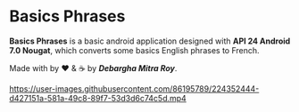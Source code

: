 # Basics Phrases

**Basics Phrases** is a basic android application designed with **API 24 Android 7.0 Nougat**, which converts some basics English phrases to French.

Made with by ❤️ & ☕ by ***Debargha Mitra Roy***.

https://user-images.githubusercontent.com/86195789/224352444-d427151a-581a-49c8-89f7-53d3d6c74c5d.mp4
